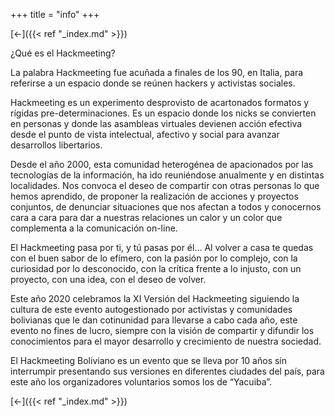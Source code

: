 +++
title = "info"
+++

[&#8592;]({{< ref "_index.md" >}})

¿Qué es el Hackmeeting?

La palabra Hackmeeting fue acuñada a finales de los 90, en Italia, para referirse a un espacio donde se reúnen hackers y activistas sociales.

Hackmeeting es un experimento desprovisto de acartonados formatos y rígidas pre-determinaciones. Es un espacio donde los nicks se convierten en personas y donde las asambleas virtuales devienen acción efectiva desde el punto de vista intelectual, afectivo y social para avanzar desarrollos libertarios.

Desde el año 2000, esta comunidad heterogénea de apacionados por las tecnologías de la información, ha ido reuniéndose anualmente y en distintas localidades. Nos convoca el deseo de compartir con otras personas lo que hemos aprendido, de proponer la realización de acciones y proyectos conjuntos, de denunciar situaciones que nos afectan a todos y conocernos cara a cara para dar a nuestras relaciones un calor y un color que complementa a la comunicación on-line.

El Hackmeeting pasa por ti, y tú pasas por él… Al volver a casa te quedas con el buen sabor de lo efímero, con la pasión por lo complejo, con la curiosidad por lo desconocido, con la crítica frente a lo injusto, con un proyecto, con una idea, con el deseo de volver.

Este año 2020 celebramos la XI Versión del Hackmeeting siguiendo la cultura de este evento autogestionado por activistas y comunidades bolivianas que le dan cotinunidad para llevarse a cabo cada año, este evento no fines de lucro, siempre con la visión de compartir y difundir los conocimientos para el mayor desarrollo y crecimiento de nuestra sociedad.

El Hackmeeting Boliviano es un evento que se lleva por 10 años sin interrumpir presentando sus versiones en diferentes ciudades del país, para este año los organizadores voluntarios somos los de “Yacuiba”.

[&#8592;]({{< ref "_index.md" >}})